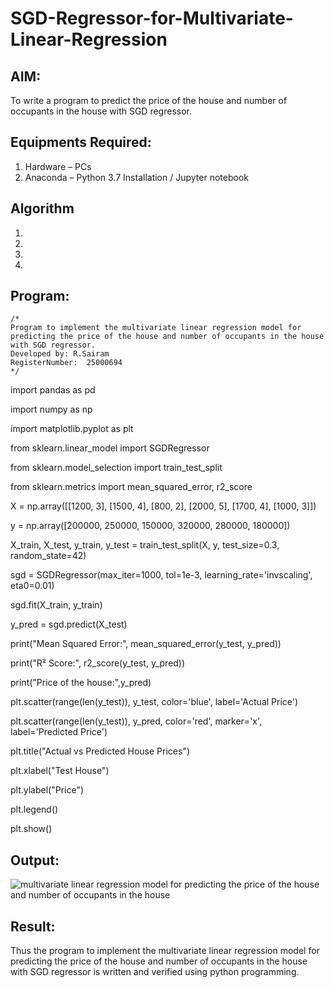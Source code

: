 # SGD-Regressor-for-Multivariate-Linear-Regression

## AIM:
To write a program to predict the price of the house and number of occupants in the house with SGD regressor.

## Equipments Required:
1. Hardware – PCs
2. Anaconda – Python 3.7 Installation / Jupyter notebook

## Algorithm
1. 
2. 
3. 
4. 

## Program:
```
/*
Program to implement the multivariate linear regression model for predicting the price of the house and number of occupants in the house with SGD regressor.
Developed by: R.Sairam
RegisterNumber:  25000694
*/
```

import pandas as pd

import numpy as np

import matplotlib.pyplot as plt

from sklearn.linear_model import SGDRegressor

from sklearn.model_selection import train_test_split

from sklearn.metrics import mean_squared_error, r2_score

X = np.array([[1200, 3], [1500, 4], [800, 2], [2000, 5], [1700, 4], [1000, 3]])

y = np.array([200000, 250000, 150000, 320000, 280000, 180000])

X_train, X_test, y_train, y_test = train_test_split(X, y, test_size=0.3, random_state=42)

sgd = SGDRegressor(max_iter=1000, tol=1e-3, learning_rate='invscaling', eta0=0.01)

sgd.fit(X_train, y_train)

y_pred = sgd.predict(X_test)

print("Mean Squared Error:", mean_squared_error(y_test, y_pred))

print("R² Score:", r2_score(y_test, y_pred))

print("Price of the house:",y_pred)

plt.scatter(range(len(y_test)), y_test, color='blue', label='Actual Price')

plt.scatter(range(len(y_test)), y_pred, color='red', marker='x', label='Predicted Price')

plt.title("Actual vs Predicted House Prices")

plt.xlabel("Test House")

plt.ylabel("Price")

plt.legend()

plt.show()




## Output:
![multivariate linear regression model for predicting the price of the house and number of occupants in the house](sam.png)


## Result:
Thus the program to implement the multivariate linear regression model for predicting the price of the house and number of occupants in the house with SGD regressor is written and verified using python programming.

